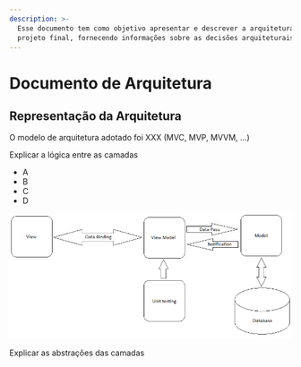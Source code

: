 ```yaml
---
description: >-
  Esse documento tem como objetivo apresentar e descrever a arquitetura do
  projeto final, fornecendo informações sobre as decisões arquiteturais
---
```


# Documento de Arquitetura

## Representação da Arquitetura

O modelo de arquitetura adotado foi XXX \(MVC, MVP, MVVM, ...\)

Explicar a lógica entre as camadas

* A
* B
* C
* D

![Arquitetura da Solu&#xE7;&#xE3;o](.gitbook/assets/image.png)

Explicar as abstrações das camadas

  




